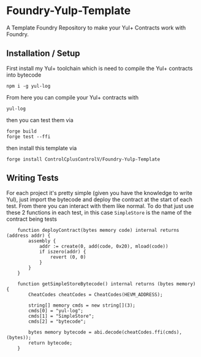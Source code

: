 # Foundry-Yulp-Template

A Template Foundry Repository to make your Yul+ Contracts work with Foundry.

## Installation / Setup

First install my Yul+ toolchain which is need to compile the Yul+ contracts into bytecode

```
npm i -g yul-log  
```

From here you can compile your Yul+ contracts with

```
yul-log
```

then you can test them via

```
forge build
forge test --ffi
```

then install this template via

```
forge install ControlCplusControlV/Foundry-Yulp-Template
```
## Writing Tests

For each project it's pretty simple (given you have the knowledge to write Yul), just import the bytecode and deploy the contract at the start of each test. From there you can interact with them like normal. To do that just use these 2 functions in each test, in this case `SimpleStore` is the name of the contract being tests

```solidity=
    function deployContract(bytes memory code) internal returns (address addr) {
        assembly {
            addr := create(0, add(code, 0x20), mload(code))
            if iszero(addr) {
                revert (0, 0)
            }
        }
    }

    function getSimpleStoreBytecode() internal returns (bytes memory) {
        CheatCodes cheatCodes = CheatCodes(HEVM_ADDRESS);

        string[] memory cmds = new string[](3);
        cmds[0] = "yul-log";
        cmds[1] = "SimpleStore";
        cmds[2] = "bytecode";

        bytes memory bytecode = abi.decode(cheatCodes.ffi(cmds), (bytes));
        return bytecode;
    }
```
